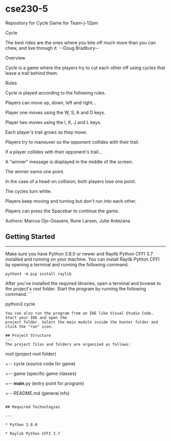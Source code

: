# cse230-5

Repository for Cycle Game for Team-j-12pm

Cycle

The best rides are the ones where you
bite off much more than you can chew,
and live through it. --Doug Bradbury--

Overview

Cycle is a game where the players try to cut each other off using cycles that leave a trail behind them.

Rules

Cycle is played according to the following rules.

Players can move up, down, left and right...

Player one moves using the W, S, A and D keys.

Player two moves using the I, K, J and L keys.

Each player's trail grows as they move.

Players try to maneuver so the opponent collides with their trail.

If a player collides with their opponent's trail...

A "winner" message is displayed in the middle of the screen.

The winner earns one point.

In the case of a head-on collision, both players lose one point.

The cycles turn white.

Players keep moving and turning but don't run into each other.

Players can press the Spacebar to continue the game.

Authors: Marcus Ojo-Osasere, Rune Larsen, Julie Antezana

## Getting Started

---

Make sure you have Python 3.8.0 or newer and Raylib Python CFFI 3.7 installed and running on your machine. You can install Raylib Python CFFI by opening a terminal and running the following command.

```
python3 -m pip install raylib
```

After you've installed the required libraries, open a terminal and browse to the project's root folder. Start the program by running the following command.```

python3 cycle

```
You can also run the program from an IDE like Visual Studio Code. Start your IDE and open the
project folder. Select the main module inside the hunter folder and click the "run" icon.

## Project Structure
---
The project files and folders are organized as follows:
```

root (project root folder)

+-- cycle (source code for game)

+-- game (specific game classes)

+-- **main**.py (entry point for program)

+-- README.md (general info)

```

## Required Technologies

---

* Python 3.8.0

* Raylib Python CFFI 3.7
```
